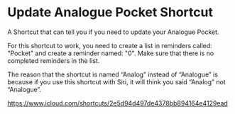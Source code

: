 # Update Analogue Pocket Shortcut
A Shortcut that can tell you if you need to update your Analogue Pocket.

For this shortcut to work, you need to create a list in reminders called: "Pocket" and create a reminder named: "0". Make sure that there is no completed reminders in the list.

The reason that the shortcut is named “Analog” instead of “Analogue” is because if you use this shortcut with Siri, it will think you said “Analog” not “Analogue”.

https://www.icloud.com/shortcuts/2e5d94d497de4378bb894164e4129ead
